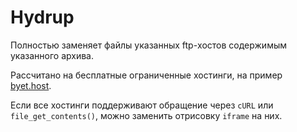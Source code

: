 # Hydrup

Полностью заменяет файлы указанных ftp-хостов содержимым указанного архива.

Рассчитано на бесплатные ограниченные хостинги, на пример [byet.host](http://byet.host).

Если все хостинги поддерживают обращение через `cURL` или `file_get_contents()`, можно заменить отрисовку `iframe` на них.